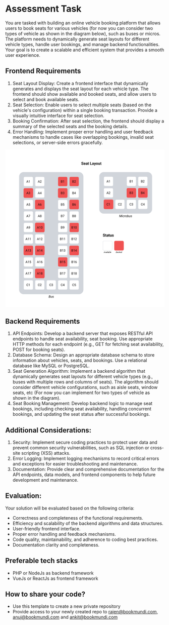 # Assessment Task

You are tasked with building an online vehicle booking platform that allows users to book seats for various vehicles (for now you can consider two types of vehicle as shown in the diagram below), such as buses or micros. The platform needs to dynamically generate seat layouts for different vehicle types, handle user bookings, and manage backend functionalities. Your goal is to create a scalable and efficient system that provides a smooth user experience.

## Frontend Requirements

1. Seat Layout Display: Create a frontend interface that dynamically generates and displays the seat layout for each vehicle type. The frontend should show available and booked seats, and allow users to select and book available seats.
2. Seat Selection: Enable users to select multiple seats (based on the vehicle's configuration) within a single booking transaction. Provide a visually intuitive interface for seat selection.
3. Booking Confirmation: After seat selection, the frontend should display a summary of the selected seats and the booking details.
4. Error Handling: Implement proper error handling and user feedback mechanisms to handle cases like overlapping bookings, invalid seat selections, or server-side errors gracefully.

![seat-layout.png](seat_layout.png)

## Backend Requirements

1. API Endpoints: Develop a backend server that exposes RESTful API endpoints to handle seat availability, seat booking. Use appropriate HTTP methods for each endpoint (e.g., GET for fetching seat availability, POST for booking seats).
2. Database Schema: Design an appropriate database schema to store information about vehicles, seats, and bookings. Use a relational database like MySQL or PostgreSQL.
3. Seat Generation Algorithm: Implement a backend algorithm that dynamically generates seat layouts for different vehicle types (e.g., buses with multiple rows and columns of seats). The algorithm should consider different vehicle configurations, such as aisle seats, window seats, etc (For now you can implement for two types of vehicle as shown in the diagram). 
4. Seat Booking Management: Develop backend logic to manage seat bookings, including checking seat availability, handling concurrent bookings, and updating the seat status after successful bookings.

## Additional Considerations:
1. Security: Implement secure coding practices to protect user data and prevent common security vulnerabilities, such as SQL injection or cross-site scripting (XSS) attacks.
2. Error Logging: Implement logging mechanisms to record critical errors and exceptions for easier troubleshooting and maintenance.
3. Documentation: Provide clear and comprehensive documentation for the API endpoints, data models, and frontend components to help future development and maintenance.

## Evaluation:
Your solution will be evaluated based on the following criteria:

- Correctness and completeness of the functional requirements.
- Efficiency and scalability of the backend algorithms and data structures.
- User-friendly frontend interface.
- Proper error handling and feedback mechanisms.
- Code quality, maintainability, and adherence to coding best practices.
- Documentation clarity and completeness.

## Preferable tech stacks 
- PHP or NodeJs as backend framework
- VueJs or ReactJs as frontend framework

## How to share your code?
- Use this template to create a new private repository
- Provide access to your newly created repo to rajen@bookmundi.com, anuj@bookmundi.com and ankit@bookmundi.com
